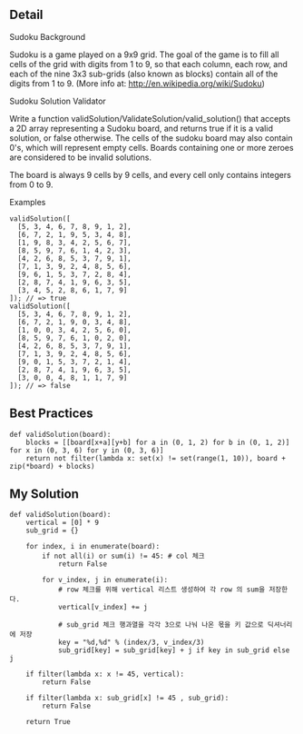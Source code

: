 ## Detail

Sudoku Background

Sudoku is a game played on a 9x9 grid. The goal of the game is to fill all cells of the grid with digits from 1 to 9, so that each column, each row, and each of the nine 3x3 sub-grids (also known as blocks) contain all of the digits from 1 to 9. 
(More info at: http://en.wikipedia.org/wiki/Sudoku)

Sudoku Solution Validator

Write a function validSolution/ValidateSolution/valid_solution() that accepts a 2D array representing a Sudoku board, and returns true if it is a valid solution, or false otherwise. The cells of the sudoku board may also contain 0's, which will represent empty cells. Boards containing one or more zeroes are considered to be invalid solutions.

The board is always 9 cells by 9 cells, and every cell only contains integers from 0 to 9.

Examples
```
validSolution([
  [5, 3, 4, 6, 7, 8, 9, 1, 2],
  [6, 7, 2, 1, 9, 5, 3, 4, 8],
  [1, 9, 8, 3, 4, 2, 5, 6, 7],
  [8, 5, 9, 7, 6, 1, 4, 2, 3],
  [4, 2, 6, 8, 5, 3, 7, 9, 1],
  [7, 1, 3, 9, 2, 4, 8, 5, 6],
  [9, 6, 1, 5, 3, 7, 2, 8, 4],
  [2, 8, 7, 4, 1, 9, 6, 3, 5],
  [3, 4, 5, 2, 8, 6, 1, 7, 9]
]); // => true
validSolution([
  [5, 3, 4, 6, 7, 8, 9, 1, 2], 
  [6, 7, 2, 1, 9, 0, 3, 4, 8],
  [1, 0, 0, 3, 4, 2, 5, 6, 0],
  [8, 5, 9, 7, 6, 1, 0, 2, 0],
  [4, 2, 6, 8, 5, 3, 7, 9, 1],
  [7, 1, 3, 9, 2, 4, 8, 5, 6],
  [9, 0, 1, 5, 3, 7, 2, 1, 4],
  [2, 8, 7, 4, 1, 9, 6, 3, 5],
  [3, 0, 0, 4, 8, 1, 1, 7, 9]
]); // => false
```

## Best Practices
```
def validSolution(board):
    blocks = [[board[x+a][y+b] for a in (0, 1, 2) for b in (0, 1, 2)] for x in (0, 3, 6) for y in (0, 3, 6)]
    return not filter(lambda x: set(x) != set(range(1, 10)), board + zip(*board) + blocks)
```


## My Solution

```
def validSolution(board):
    vertical = [0] * 9
    sub_grid = {}

    for index, i in enumerate(board):
        if not all(i) or sum(i) != 45: # col 체크 
            return False

        for v_index, j in enumerate(i):
            # row 체크를 위해 vertical 리스트 생성하여 각 row 의 sum을 저장한다. 
            vertical[v_index] += j 
            
            # sub_grid 체크 행과열을 각각 3으로 나눠 나온 몫을 키 값으로 딕셔너리에 저장 
            key = "%d,%d" % (index/3, v_index/3)
            sub_grid[key] = sub_grid[key] + j if key in sub_grid else j

    if filter(lambda x: x != 45, vertical):
        return False

    if filter(lambda x: sub_grid[x] != 45 , sub_grid):
        return False

    return True
```

